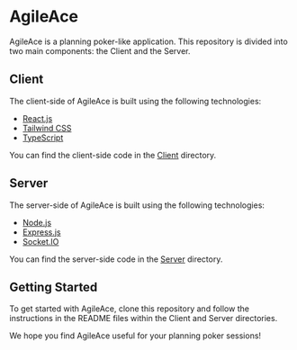 # AgileAce

AgileAce is a planning poker-like application. This repository is divided into two main components: the Client and the Server.

## Client

The client-side of AgileAce is built using the following technologies:

- [React.js](https://reactjs.org/)
- [Tailwind CSS](https://tailwindcss.com/)
- [TypeScript](https://www.typescriptlang.org/)

You can find the client-side code in the [Client](Client/) directory.

## Server

The server-side of AgileAce is built using the following technologies:

- [Node.js](https://nodejs.org/)
- [Express.js](https://expressjs.com/)
- [Socket.IO](https://socket.io/)

You can find the server-side code in the [Server](Server/) directory.

## Getting Started

To get started with AgileAce, clone this repository and follow the instructions in the README files within the Client and Server directories.

We hope you find AgileAce useful for your planning poker sessions!